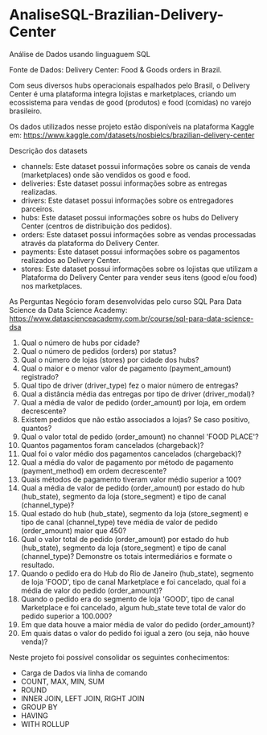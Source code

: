 # AnaliseSQL-Brazilian-Delivery-Center
 
Análise de Dados usando linguaguem SQL

Fonte de Dados: Delivery Center: Food & Goods orders in Brazil. 

Com seus diversos hubs operacionais espalhados pelo Brasil, o Delivery Center é uma plataforma integra lojistas e marketplaces, criando um ecossistema para vendas de good (produtos) e food (comidas) no varejo brasileiro.

Os dados utilizados nesse projeto estão disponíveis na plataforma Kaggle em: https://www.kaggle.com/datasets/nosbielcs/brazilian-delivery-center 

Descrição dos datasets
- channels: Este dataset possui informações sobre os canais de venda (marketplaces) onde são vendidos os good e food.
- deliveries: Este dataset possui informações sobre as entregas realizadas.
- drivers: Este dataset possui informações sobre os entregadores parceiros. 
- hubs: Este dataset possui informações sobre os hubs do Delivery Center (centros de distribuição dos pedidos).
- orders: Este dataset possui informações sobre as vendas processadas através da plataforma do Delivery Center.
- payments: Este dataset possui informações sobre os pagamentos realizados ao Delivery Center.
- stores: Este dataset possui informações sobre os lojistas que utilizam a Plataforma do Delivery Center para vender seus itens (good e/ou food) nos marketplaces.

As Perguntas Negócio foram desenvolvidas pelo curso SQL Para Data Science da Data Science Academy: https://www.datascienceacademy.com.br/course/sql-para-data-science-dsa
1. Qual o número de hubs por cidade?
2. Qual o número de pedidos (orders) por status?
3. Qual o número de lojas (stores) por cidade dos hubs?
4. Qual o maior e o menor valor de pagamento (payment_amount) registrado?
5. Qual tipo de driver (driver_type) fez o maior número de entregas?
6. Qual a distância média das entregas por tipo de driver (driver_modal)?
7. Qual a média de valor de pedido (order_amount) por loja, em ordem decrescente?
8. Existem pedidos que não estão associados a lojas? Se caso positivo, quantos?
9. Qual o valor total de pedido (order_amount) no channel 'FOOD PLACE'?
10. Quantos pagamentos foram cancelados (chargeback)?
11. Qual foi o valor médio dos pagamentos cancelados (chargeback)?
12. Qual a média do valor de pagamento por método de pagamento (payment_method) em ordem decrescente?
13. Quais métodos de pagamento tiveram valor médio superior a 100?
14. Qual a média de valor de pedido (order_amount) por estado do hub (hub_state), segmento da loja (store_segment) e tipo de canal (channel_type)?
15. Qual estado do hub (hub_state), segmento da loja (store_segment) e tipo de canal (channel_type) teve média de valor de pedido (order_amount) maior que 450?
16. Qual o valor total de pedido (order_amount) por estado do hub (hub_state), segmento da loja (store_segment) e tipo de canal (channel_type)? Demonstre os totais intermediários e formate o resultado.
17. Quando o pedido era do Hub do Rio de Janeiro (hub_state), segmento de loja 'FOOD', tipo de canal Marketplace e foi cancelado, qual foi a média de valor do pedido (order_amount)?
18. Quando o pedido era do segmento de loja 'GOOD', tipo de canal Marketplace e foi cancelado, algum hub_state teve total de valor do pedido superior a 100.000?
19. Em que data houve a maior média de valor do pedido (order_amount)?
20. Em quais datas o valor do pedido foi igual a zero (ou seja, não houve venda)? 

Neste projeto foi possível consolidar os seguintes conhecimentos:
- Carga de Dados via linha de comando
- COUNT, MAX, MIN, SUM
- ROUND
- INNER JOIN, LEFT JOIN, RIGHT JOIN
- GROUP BY
- HAVING
- WITH ROLLUP
